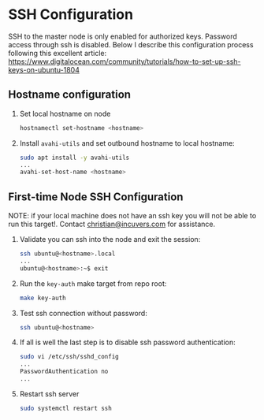 # SSH Configuration

SSH to the master node is only enabled for authorized keys. Password access through ssh is disabled. Below I describe this configuration process following this excellent article:
https://www.digitalocean.com/community/tutorials/how-to-set-up-ssh-keys-on-ubuntu-1804

## Hostname configuration
1. Set local hostname on node
    ```bash
    hostnamectl set-hostname <hostname>
    ```
2. Install `avahi-utils` and set outbound hostname to local hostname:
    ```bash
    sudo apt install -y avahi-utils
    ...
    avahi-set-host-name <hostname>
    ```

## First-time Node SSH Configuration
NOTE: if your local machine does not have an ssh key you will not be able to run this target!. Contact christian@incuvers.com for assistance.

1. Validate you can ssh into the node and exit the session:
    ```bash
    ssh ubuntu@<hostname>.local
    ...
    ubuntu@<hostname>:~$ exit
    ```
2. Run the `key-auth` make target from repo root:
    ```bash
    make key-auth
    ```
3. Test ssh connection without password:
    ```bash
    ssh ubuntu@<hostname>
    ```
4. If all is well the last step is to disable ssh password authentication:
    ```bash
    sudo vi /etc/ssh/sshd_config
    ...
    PasswordAuthentication no
    ...
    ```
5. Restart ssh server
    ```bash
    sudo systemctl restart ssh
    ```